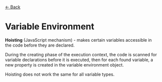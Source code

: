 [&larr; Back](./README.md)

# Variable Environment

**Hoisting** (JavaScript mechanism) - makes certain variables accessible in the code before they are declared.

During the creating phase of the execution context, the code is scanned for variable declarations before it is executed, then for each found variable, a new property is created in the variable environment object.

Hoisting does not work the same for all variable types.
